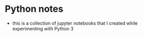 # Python notes

* this is a collection of jupyter notebooks that I created while experimenting
  with Python 3
